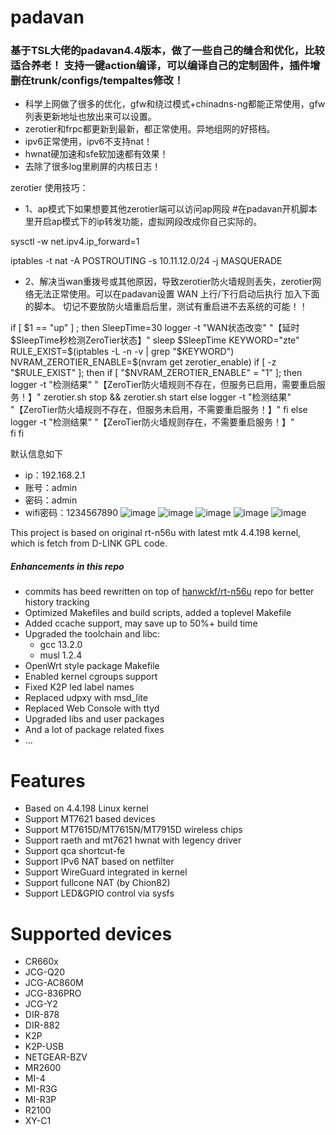 # padavan #

### 基于TSL大佬的padavan4.4版本，做了一些自己的缝合和优化，比较适合养老！ 支持一键action编译，可以编译自己的定制固件，插件增删在trunk/configs/tempaltes修改！
- 科学上网做了很多的优化，gfw和绕过模式+chinadns-ng都能正常使用，gfw列表更新地址也放出来可以设置。
- zerotier和frpc都更新到最新，都正常使用。异地组网的好搭档。
- ipv6正常使用，ipv6不支持nat！
- hwnat硬加速和sfe软加速都有效果！
- 去除了很多log里刷屏的内核日志！

zerotier 使用技巧：

- 1、ap模式下如果想要其他zerotier端可以访问ap网段 #在padavan开机脚本里开启ap模式下的ip转发功能，虚拟网段改成你自己实际的。

sysctl -w net.ipv4.ip_forward=1

iptables -t nat -A POSTROUTING -s 10.11.12.0/24 -j MASQUERADE
- 2、解决当wan重拨号或其他原因，导致zerotier防火墙规则丢失，zerotier网络无法正常使用。可以在padavan设置 WAN 上行/下行启动后执行 加入下面的脚本。 切记不要放防火墙重启后里，测试有重启进不去系统的可能！！

if [ $1 == "up" ] ; then
SleepTime=30
logger -t "WAN状态改变" "【延时$SleepTime秒检测ZeroTier状态】"
sleep $SleepTime
KEYWORD="zte"
RULE_EXIST=$(iptables -L -n -v | grep "$KEYWORD")
NVRAM_ZEROTIER_ENABLE=$(nvram get zerotier_enable)
if [ -z "$RULE_EXIST" ]; then
    if [ "$NVRAM_ZEROTIER_ENABLE" = "1" ]; then
        logger -t "检测结果" "【ZeroTier防火墙规则不存在，但服务已启用，需要重启服务！】"
        zerotier.sh stop && zerotier.sh start
    else
        logger -t "检测结果" "【ZeroTier防火墙规则不存在，但服务未启用，不需要重启服务！】"
    fi
else
    logger -t "检测结果" "【ZeroTier防火墙规则存在，不需要重启服务！】"    
fi
fi

默认信息如下
- ip：192.168.2.1
- 账号：admin
- 密码：admin
- wifi密码：1234567890
![image](https://github.com/user-attachments/assets/c9e7f317-22d3-47a5-91a7-12b084992a47)
![image](https://github.com/user-attachments/assets/eca3da71-3b7f-4ef0-b5cf-a0f12be536bb)
![image](https://github.com/user-attachments/assets/aad24ef7-633c-4576-a215-ea68e3b829a0)
![image](https://github.com/user-attachments/assets/215423ac-cef8-4f25-a7d2-b4942c427193)
![image](https://github.com/user-attachments/assets/90e0471d-4842-4c6d-b39d-cbc94b4a17f2)



This project is based on original rt-n56u with latest mtk 4.4.198 kernel, which is fetch from D-LINK GPL code.

##### Enhancements in this repo

- commits has beed rewritten on top of [hanwckf/rt-n56u](https://github.com/hanwckf/rt-n56u) repo for better history tracking
- Optimized Makefiles and build scripts, added a toplevel Makefile
- Added ccache support, may save up to 50%+ build time
- Upgraded the toolchain and libc:
  - gcc 13.2.0
  - musl 1.2.4
 - OpenWrt style package Makefile
 - Enabled kernel cgroups support
 - Fixed K2P led label names
 - Replaced udpxy with msd_lite
 - Replaced Web Console with ttyd
 - Upgraded libs and user packages
 - And a lot of package related fixes
 - ...

# Features

- Based on 4.4.198 Linux kernel
- Support MT7621 based devices
- Support MT7615D/MT7615N/MT7915D wireless chips
- Support raeth and mt7621 hwnat with legency driver
- Support qca shortcut-fe
- Support IPv6 NAT based on netfilter
- Support WireGuard integrated in kernel
- Support fullcone NAT (by Chion82)
- Support LED&GPIO control via sysfs

# Supported devices

- CR660x
- JCG-Q20
- JCG-AC860M
- JCG-836PRO
- JCG-Y2
- DIR-878
- DIR-882
- K2P
- K2P-USB
- NETGEAR-BZV
- MR2600
- MI-4
- MI-R3G
- MI-R3P
- R2100
- XY-C1
